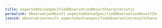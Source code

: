 ```yaml
---
title: expectedValueSpecifiedObservationResultCharacteristic
permalink: ObservationResult.expectedValueSpecifiedObservationResultCharacteristic.html
jsonid: observationresult_expectedvaluespecifiedobservationresultcharacteristic
---
```

